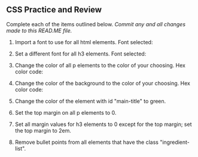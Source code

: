 ## CSS Practice and Review

Complete each of the items outlined below.
*Commit any and all changes made to this READ.ME file.*

1. Import a font to use for all html elements.
Font selected:

2. Set a different font for all h3 elements.
Font selected:

3. Change the color of all p elements to the color of your choosing.
Hex color code:

4. Change the color of the background to the color of your choosing.
Hex color code:

6. Change the color of the element with id "main-title" to green.

7. Set the top margin on all p elements to 0.

8. Set all margin values for h3 elements to 0 except for the top margin; set the top margin to 2em.

9. Remove bullet points from all elements that have the class "ingredient-list".
